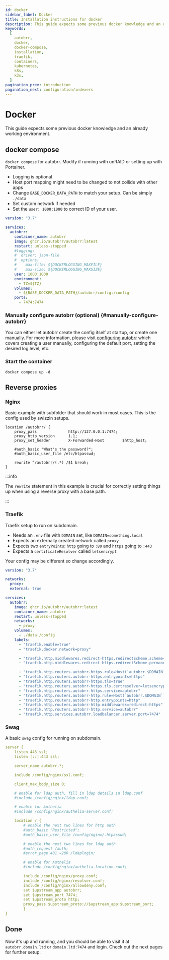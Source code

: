 ```yaml
---
id: docker
sidebar_label: Docker
title: Installation instructions for docker
description: This guide expects some previous docker knowledge and an already working environment.
keywords:
  [
    autobrr,
    docker,
    docker-compose,
    installation,
    traefik,
    containers,
    kubernetes,
    k8s,
    k3s,
  ]
pagination_prev: introduction
pagination_next: configuration/indexers
---
```


# Docker

This guide expects some previous docker knowledge and an already working environment.

## docker compose

`docker compose` for autobrr. Modify if running with unRAID or setting up with Portainer.

- Logging is optional
- Host port mapping might need to be changed to not collide with other apps
- Change `BASE_DOCKER_DATA_PATH` to match your setup. Can be simply `./data`
- Set custom network if needed
- Set the `user: 1000:1000` to correct ID of your user.

```yaml title="docker-compose.yml"
version: "3.7"

services:
  autobrr:
    container_name: autobrr
    image: ghcr.io/autobrr/autobrr:latest
    restart: unless-stopped
    #logging:
    #  driver: json-file
    #  options:
    #    max-file: ${DOCKERLOGGING_MAXFILE}
    #    max-size: ${DOCKERLOGGING_MAXSIZE}
    user: 1000:1000
    environment:
      - TZ=${TZ}
    volumes:
      - ${BASE_DOCKER_DATA_PATH}/autobrr/config:/config
    ports:
      - 7474:7474
```

### Manually configure autobrr (optional) {#manually-configure-autobrr}

You can either let autobrr create the config itself at startup, or create one manually. For more information, please visit [configuring autobrr](/configuration/autobrr) which covers creating a user manually, configuring the default port, setting the desired log level, etc.

### Start the container

```shell
docker compose up -d
```

## Reverse proxies

### Nginx

Basic example with subfolder that should work in most cases.
This is the config used by swizzin setups.

```nginx
location /autobrr/ {
    proxy_pass              http://127.0.0.1:7474;
    proxy_http_version      1.1;
    proxy_set_header        X-Forwarded-Host        $http_host;

    #auth_basic "What's the password?";
    #auth_basic_user_file /etc/htpasswd;

    rewrite ^/autobrr/(.*) /$1 break;
}
```

:::info

The `rewrite` statement in this example is crucial for correctly setting things up when using a reverse proxy with a base path.

:::

### Traefik

Traefik setup to run on subdomain.

- Needs an `.env` file with `DOMAIN` set, like `DOMAIN=something.local`
- Expects an externally created network called `proxy`
- Expects two `entryPoints`: `http` going to `:80` and `https` going to `:443`
- Expects a `certificateResolver` called `letsencrypt`

Your config may be different so change accordingly.

```yaml title="docker-compose.yml"
version: "3.7"

networks:
  proxy:
  external: true

services:
  autobrr:
    image: ghcr.io/autobrr/autobrr:latest
    container_name: autobrr
    restart: unless-stopped
    networks:
      - proxy
    volumes:
      - ./data:/config
    labels:
      - "traefik.enable=true"
      - "traefik.docker.network=proxy"

      - "traefik.http.middlewares.redirect-https.redirectScheme.scheme=https"
      - "traefik.http.middlewares.redirect-https.redirectScheme.permanent=true"

      - "traefik.http.routers.autobrr-https.rule=Host(`autobrr.$DOMAIN`)"
      - "traefik.http.routers.autobrr-https.entrypoints=https"
      - "traefik.http.routers.autobrr-https.tls=true"
      - "traefik.http.routers.autobrr-https.tls.certresolver=letsencrypt"
      - "traefik.http.routers.autobrr-https.service=autobrr"
      - "traefik.http.routers.autobrr-http.rule=Host(`autobrr.$DOMAIN`)"
      - "traefik.http.routers.autobrr-http.entrypoints=http"
      - "traefik.http.routers.autobrr-http.middlewares=redirect-https"
      - "traefik.http.routers.autobrr-http.service=autobrr"
      - "traefik.http.services.autobrr.loadbalancer.server.port=7474"
```

### Swag

A basic `swag` config for running on subdomain.

```yaml
server {
    listen 443 ssl;
    listen [::]:443 ssl;

    server_name autobrr.*;

    include /config/nginx/ssl.conf;

    client_max_body_size 0;

    # enable for ldap auth, fill in ldap details in ldap.conf
    #include /config/nginx/ldap.conf;

    # enable for Authelia
    #include /config/nginx/authelia-server.conf;

    location / {
        # enable the next two lines for http auth
        #auth_basic "Restricted";
        #auth_basic_user_file /config/nginx/.htpasswd;

        # enable the next two lines for ldap auth
        #auth_request /auth;
        #error_page 401 =200 /ldaplogin;

        # enable for Authelia
        #include /config/nginx/authelia-location.conf;

        include /config/nginx/proxy.conf;
        include /config/nginx/resolver.conf;
        include /config/nginx/allowdeny.conf;
        set $upstream_app autobrr;
        set $upstream_port 7474;
        set $upstream_proto http;
        proxy_pass $upstream_proto://$upstream_app:$upstream_port;
        }
}
```

## Done

Now it's up and running, and you should be able to visit it at `autobrr.domain.ltd` or `domain.ltd:7474` and login. Check out the next pages for further setup.
